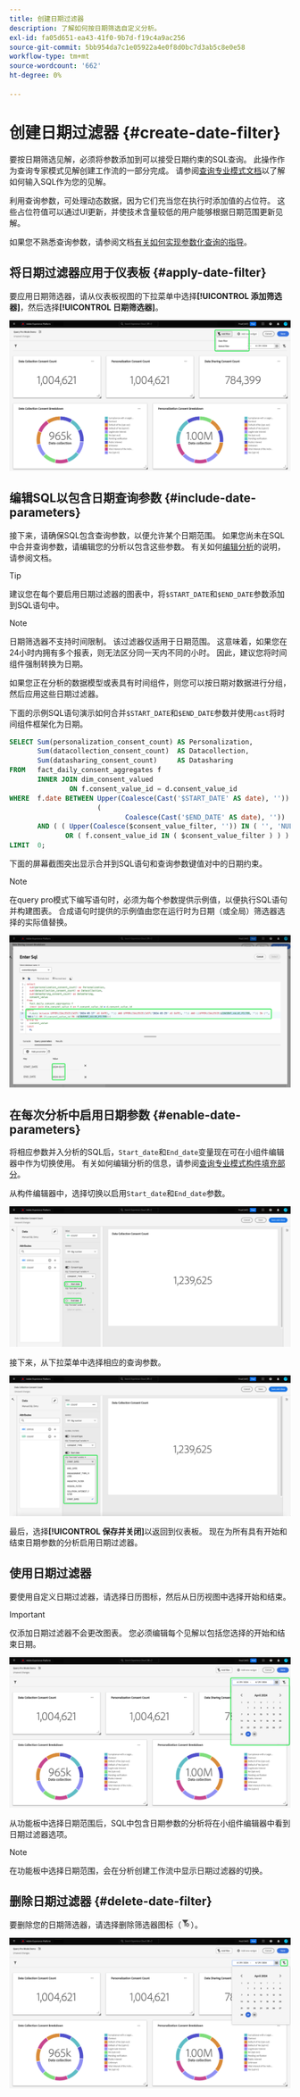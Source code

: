 ```yaml
---
title: 创建日期过滤器
description: 了解如何按日期筛选自定义分析。
exl-id: fa05d651-ea43-41f0-9b7d-f19c4a9ac256
source-git-commit: 5bb954da7c1e05922a4e0f8d0bc7d3ab5c8e0e58
workflow-type: tm+mt
source-wordcount: '662'
ht-degree: 0%

---
```


# 创建日期过滤器 {#create-date-filter}

要按日期筛选见解，必须将参数添加到可以接受日期约束的SQL查询。 此操作作为查询专家模式见解创建工作流的一部分完成。 请参阅[查询专业模式文档](#query-pro-mode)以了解如何输入SQL作为您的见解。

利用查询参数，可处理动态数据，因为它们充当您在执行时添加值的占位符。 这些占位符值可以通过UI更新，并使技术含量较低的用户能够根据日期范围更新见解。

如果您不熟悉查询参数，请参阅文档[有关如何实现参数化查询的指导](../../../../query-service/ui/parameterized-queries.md)。

## 将日期过滤器应用于仪表板 {#apply-date-filter}

要应用日期筛选器，请从仪表板视图的下拉菜单中选择&#x200B;**[!UICONTROL 添加筛选器]**，然后选择&#x200B;**[!UICONTROL 日期筛选器]**。

![自定义仪表板的“添加筛选器”及其下拉菜单突出显示。](../../../images/customizable-insights/add-filter.png)

## 编辑SQL以包含日期查询参数 {#include-date-parameters}

接下来，请确保SQL包含查询参数，以便允许某个日期范围。 如果您尚未在SQL中合并查询参数，请编辑您的分析以包含这些参数。 有关如何[编辑分析](../query-pro-mode.md#edit)的说明，请参阅文档。

>[!TIP]
>
>建议您在每个要启用日期过滤器的图表中，将`$START_DATE`和`$END_DATE`参数添加到SQL语句中。

>[!NOTE]
>
>日期筛选器不支持时间限制。 该过滤器仅适用于日期范围。 这意味着，如果您在24小时内拥有多个报表，则无法区分同一天内不同的小时。 因此，建议您将时间组件强制转换为日期。

如果您正在分析的数据模型或表具有时间组件，则您可以按日期对数据进行分组，然后应用这些日期过滤器。

下面的示例SQL语句演示如何合并`$START_DATE`和`$END_DATE`参数并使用`cast`将时间组件框架化为日期。

```sql
SELECT Sum(personalization_consent_count) AS Personalization,
       Sum(datacollection_consent_count)  AS Datacollection,
       Sum(datasharing_consent_count)     AS Datasharing
FROM   fact_daily_consent_aggregates f
       INNER JOIN dim_consent_valued
               ON f.consent_value_id = d.consent_value_id
WHERE  f.date BETWEEN Upper(Coalesce(Cast('$START_DATE' AS date), '')) AND Upper
                      (
                             Coalesce(Cast('$END_DATE' AS date), ''))
       AND ( ( Upper(Coalesce($consent_value_filter, '')) IN ( '', 'NULL' ) )
              OR ( f.consent_value_id IN ( $consent_value_filter ) ) )
LIMIT  0; 
```

下面的屏幕截图突出显示合并到SQL语句和查询参数键值对中的日期约束。

>[!NOTE]
>
>在query pro模式下编写语句时，必须为每个参数提供示例值，以便执行SQL语句并构建图表。 合成语句时提供的示例值由您在运行时为日期（或全局）筛选器选择的实际值替换。

![带有SQL中突出显示的日期参数的[!UICONTROL 进入SQL]对话框。](../../../images/customizable-insights/sql-date-parameters.png)

## 在每次分析中启用日期参数 {#enable-date-parameters}

将相应参数并入分析的SQL后，`Start_date`和`End_date`变量现在可在小组件编辑器中作为切换使用。 有关如何编辑分析的信息，请参阅[查询专业模式构件填充部分](#populate-widget)。

从构件编辑器中，选择切换以启用`Start_date`和`End_date`参数。

![具有Start_date和End_date的小组件编辑器将切换高亮显示。](../../../images/customizable-insights/widget-composer-date-filter-toggles.png)

接下来，从下拉菜单中选择相应的查询参数。

![Start_date下拉菜单突出显示的构件编辑器。](../../../images/customizable-insights/widget-composer-date-filter-dropdown.png)

最后，选择&#x200B;**[!UICONTROL 保存并关闭]**&#x200B;以返回到仪表板。 现在为所有具有开始和结束日期参数的分析启用日期过滤器。

## 使用日期过滤器

要使用自定义日期过滤器，请选择日历图标，然后从日历视图中选择开始和结束。

>[!IMPORTANT]
>
>仅添加日期过滤器不会更改图表。 您必须编辑每个见解以包括您选择的开始和结束日期。

![日期筛选器日历突出显示的自定义仪表板。](../../../images/customizable-insights/date-filter.png)

从功能板中选择日期范围后，SQL中包含日期参数的分析将在小组件编辑器中看到日期过滤器选项。

>[!NOTE]
>
>在功能板中选择日期范围，会在分析创建工作流中显示日期过滤器的切换。

## 删除日期过滤器 {#delete-date-filter}

要删除您的日期筛选器，请选择删除筛选器图标（![删除筛选器图标。](../../../images/customizable-insights/delete-filter-icon.png)）。

![突出显示筛选器删除图标的自定义仪表板。](../../../images/customizable-insights/delete-date-filter.png)
